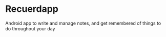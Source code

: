 # Recuerdapp
Android app to write and manage notes, and get remembered of things to do throughout your day
